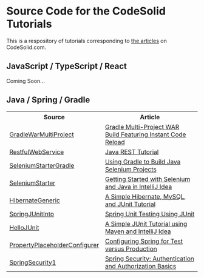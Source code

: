 # Source Code for the CodeSolid Tutorials

This is a respository of tutorials corresponding to <a href="http://codesolid.com/category/tutorials/">the articles</a> on CodeSolid.com.  

## JavaScript / TypeScript / React

Coming Soon...

## Java / Spring / Gradle

<table>
<tr><th>Source</th><th>Article</th></tr>
<tr>
	<td><a href="https://github.com/CodeSolid/tutorials/tree/master/RestfulWebService">GradleWarMultiProject</a></td>
	<td><a href="http://codesolid.com/gradle-multi-project-war-build-featuring-instant-code-reload/">Gradle Multi-Project WAR Build Featuring Instant Code Reload</a></td>
</tr>
<tr>
	<td><a href="https://github.com/CodeSolid/tutorials/tree/master/RestfulWebService">RestfulWebService</a></td>
	<td><a href="http://codesolid.com/java-rest-tutorial/">Java REST Tutorial</a></td>
</tr>
<tr>
	<td><a href="https://github.com/CodeSolid/tutorials/tree/master/SeleniumStarterGradle">SeleniumStarterGradle</a></td>
	<td><a href="http://www.codesolid.com/using-gradle-to-build-java-selenium-projects/">Using Gradle to Build Java Selenium Projects</a></td>
</tr>
<tr>
	<td><a href="https://github.com/CodeSolid/tutorials/tree/master/SeleniumStarter">SeleniumStarter</a></td>
	<td><a href="http://codesolid.com/getting-started-with-selenium-in-intellij-idea/">Getting Started with Selenium and Java in IntelliJ Idea</a></td>
</tr>
<tr>
	<td><a href="https://github.com/CodeSolid/tutorials/tree/master/HibernateGeneric">HibernateGeneric</a></td>
	<td><a href="http://codesolid.com/a-simple-hibernate-mysql-and-junit-tutorial/">A Simple Hibernate, MySQL, and JUnit Tutorial</a></td>
</tr>
<tr>	
	<td><a href="https://github.com/CodeSolid/tutorials/tree/master/SpringJUnitIntro">SpringJUnitInto</a></td>
	<td><a href="http://codesolid.com/spring-unit-testing-using-junit/">Spring Unit Testing Using JUnit</a></td>
</td>
</tr>
<tr>
	<td><a href="https://github.com/CodeSolid/tutorials/tree/master/HelloJUnit">HelloJUnit</a></a></td>
	<td><a href="http://codesolid.com/a-simple-junit-tutorial-using-maven-and-intellij-idea/">A Simple JUnit Tutorial using Maven and IntelliJ Idea</a></td>
</tr>
<tr>
	<td><a href="https://github.com/CodeSolid/tutorials/tree/master/PropertyPlaceholderConfigurer">PropertyPlaceholderConfigurer</a></a></td>
	<td><a href="http://codesolid.com/configuring-spring-for-test-versus-production/">Configuring Spring for Test versus Production</a></td>
</tr>
<tr>
	<td><a href="https://github.com/CodeSolid/tutorials/tree/master/SpringSecurity1">SpringSecurity1</a></a></td>
	<td><a href="http://codesolid.com/spring-security-part-i-spring-authentication-and-authorization-basics/">Spring Security:  Authentication and Authorization Basics</td>
</tr>
</table>
